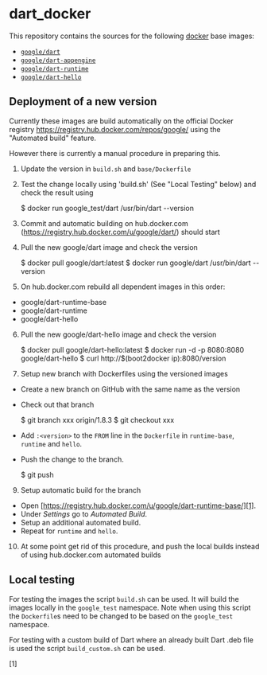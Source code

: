 dart_docker
===========

This repository contains the sources for the following
[docker](https://docker.io) base images:

- [`google/dart`](/base)
- [`google/dart-appengine`](/appengine)
- [`google/dart-runtime`](/runtime)
- [`google/dart-hello`](/hello)

## Deployment of a new version

Currently these images are build automatically on the official Docker
registry https://registry.hub.docker.com/repos/google/ using the
"Automated build" feature.

However there is currently a manual procedure in preparing this.

1. Update the version in `build.sh` and `base/Dockerfile`

2. Test the change locally using 'build.sh' (See "Local Testing" below)
   and check the result using

    $ docker run google_test/dart /usr/bin/dart --version

3. Commit and automatic building on hub.docker.com (https://registry.hub.docker.com/u/google/dart/) should start

4. Pull the new google/dart image and check the version

    $ docker pull google/dart:latest
    $ docker run google/dart /usr/bin/dart --version

5. On hub.docker.com rebuild all dependent images in this order:

  * google/dart-runtime-base
  * google/dart-runtime
  * google/dart-hello

6. Pull the new google/dart-hello image and check the version

    $ docker pull google/dart-hello:latest
    $ docker run -d -p 8080:8080 google/dart-hello
    $ curl http://$(boot2docker ip):8080/version

8. Setup new branch with Dockerfiles using the versioned images

  * Create a new branch on GitHub with the same name as the version
  * Check out that branch

    $ git branch xxx origin/1.8.3
    $ git checkout xxx

  * Add `:<version>` to the `FROM` line in the `Dockerfile` in
    `runtime-base`, `runtime` and `hello`.
  * Push the change to the branch.

    $ git push

9. Setup automatic build for the branch

  * Open [https://registry.hub.docker.com/u/google/dart-runtime-base/][1].
  * Under _Settings_ go to _Automated Build_.
  * Setup an additional automated build.
  * Repeat for `runtime` and `hello`.

10. At some point get rid of this procedure, and push the local builds instead
of using hub.docker.com automated builds

## Local testing

For testing the images the script `build.sh` can be used. It will build the
images locally in the `google_test` namespace. Note when using this script the
`Dockerfile`s need to be changed to be based on the `google_test` namespace.

For testing with a custom build of Dart where an already built Dart .deb file
is used the script `build_custom.sh` can be used.

[1]
